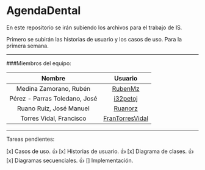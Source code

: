 AgendaDental
============

En este repositorio se irán subiendo los archivos para el trabajo de IS.

Primero se subirán las historias de usuario y los casos de uso. Para la primera semana.

***

###Miembros del equipo:

|Nombre                          | Usuario                                                                |
|:------------------------------:|:----------------------------------------------------------------------:|
|Medina Zamorano, Rubén          | [RubenMz   ](https://github.com/RubenMZ)                 |
|Pérez - Parras Toledano, José   | [i32petoj  ](https://github.com/i32petoj)                |
|Ruano Ruiz, José Manuel         | [Ruanorz    ](https://github.com/ruanorz)                 |
|Torres Vidal, Francisco         | [FranTorresVidal  ](https://github.com/FranTorresVidal)   |


***

Tareas pendientes:

[x] Casos de uso. :+1:
[x] Historias de usuario. :+1:
[x] Diagrama de clases. :+1:
[x] Diagramas secuenciales. :+1:
[] Implementación.
